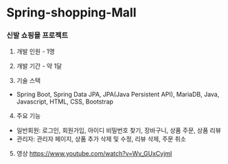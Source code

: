 # Spring-shopping-Mall
### 신발 쇼핑몰 프로젝트
1. 개발 인원 - 1명

2. 개발 기간 - 약 1달

3. 기술 스택
- Spring Boot, Spring Data JPA, JPA(Java Persistent API), MariaDB, Java, Javascript, HTML, CSS, Bootstrap

4. 주요 기능
- 일반회원:  로그인, 회원가입, 아이디 비밀번호 찾기, 장바구니, 상품 주문, 상품 리뷰
- 관리자: 관리자 페이지, 상품 추가 삭제 및 수정, 리뷰 삭제, 주문 취소

5. 영상
https://www.youtube.com/watch?v=Wv_GUxCvjmI
